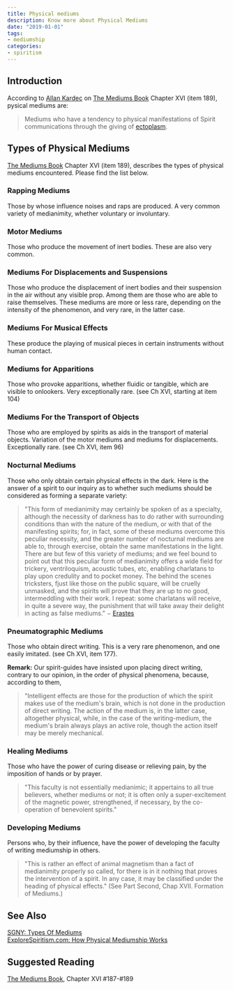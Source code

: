 ```yaml
---
title: Physical mediums
description: Know more about Physical Mediums
date: "2019-01-01"
tags:
- mediumship
categories:
- spiritism
---
```


## Introduction
According to [Allan Kardec](/bio/allan-karec) on [The Mediums Book](/books/allan-kardec/mediums-book) Chapter XVI (item 189), pysical mediums are: 

> Mediums who have a tendency to physical manifestations of Spirit communications through the giving of [ectoplasm](/about/ectoplasm).


## Types of Physical Mediums
[The Mediums Book](/books/allan-kardec/mediums-book) Chapter XVI (item 189), 
describes the types of physical mediums encountered. Please find the list below.

### Rapping Mediums
Those by whose influence noises and raps are produced.  A very common variety of medianimity, whether voluntary or involuntary.

### Motor Mediums
Those who produce the movement of inert bodies.  These are also very common.

### Mediums For Displacements and Suspensions
Those who produce the displacement of inert bodies and their suspension in the air without any visible prop.  Among them are those who are able to raise themselves.  These mediums are more or less rare, depending on the intensity of the phenomenon, and very rare, in the latter case.

### Mediums For Musical Effects
These produce the playing of musical pieces in certain instruments without human contact.

### Mediums for Apparitions
Those who provoke apparitions, whether fluidic or tangible, which are visible to onlookers. Very exceptionally rare.  (see Ch XVI, starting at item 104)

### Mediums For the Transport of Objects
Those who are employed by spirits as aids in the transport of material objects. Variation of the motor mediums and mediums for displacements.  Exceptionally rare. (see Ch XVI, item 96) 

### Nocturnal Mediums
Those who only obtain certain physical effects in the dark.  Here is the answer of a spirit to our inquiry as to whether such mediums 
should be considered as forming a separate variety: 

> "This form of medianimity may certainly be spoken of as a specialty, although the necessity of darkness has to do rather with 
surrounding conditions than with the nature of the medium, or with that of the manifesting spirits;
for, in fact, some of these mediums overcome this peculiar necessity, and the greater number of nocturnal mediums are able to,
through exercise, obtain the same manifestations in the light.  There are but few of this variety of mediums;
and we feel bound to point out that this peculiar form of medianimity offers a wide field for trickery, ventriloquism,
acoustic tubes, etc, enabling charlatans to play upon credulity and to pocket money. The behind the scenes tricksters,
fjust like those on the public square, will be cruelly unmasked, and the spirits will prove that they are up to no good,
intermeddling with their work.  I repeat: some charlatans will receive, in quite a severe way, the punishment that will 
take away their delight in acting as false mediums." − [Erastes](/bio/erastes)
     

### Pneumatographic Mediums
Those who obtain direct writing. This is a very rare phenomenon, and one easily imitated.  (see Ch XVI, item 177). 

**Remark:** Our spirit-guides have insisted upon placing direct writing, contrary to our opinion, in the order of physical phenomena, because, according to them,

> "Intelligent effects are those for the production of which the spirit makes use of the medium's brain, which is not done in the production of direct writing.  The action of the medium is, in the latter case, altogether physical, while, in the case of the writing-medium, the medium's brain always plays an active role, though the action itself may be merely mechanical.


### Healing Mediums
Those who have the power of curing disease or relieving pain, by the imposition of hands or by prayer. 

>"This faculty is not essentially medianimic; it appertains to all true believers, whether mediums or not; it is often only a super-excitement of the magnetic power, strengthened, if necessary, by the co-operation of benevolent spirits." 
 

### Developing Mediums
Persons who, by their influence, have the power of developing the faculty of writing mediumship in others.

> "This is rather an effect of animal magnetism than a fact of medianimity properly so called, for there is in it nothing that proves the intervention of a spirit.  In any case, it may be classified under the heading of physical effects."  (See Part Second, Chap XVII. Formation of Mediums.)


## See Also
[SGNY: Types Of Mediums](http://www.sgny.org/spiritism-guide/mediumship/medium-types/)  
[ExploreSpiritism.com: How Physical Mediumship Works](//www.explorespiritism.com/Science_Mediumship_Physical_Intro.htm)  

## Suggested Reading
[The Mediums Book](/books/allan-kardec/mediums-book), Chapter XVI #187-#189


